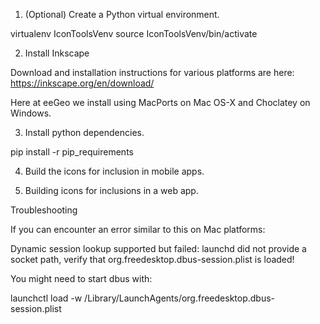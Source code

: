 1. (Optional) Create a Python virtual environment.

virtualenv IconToolsVenv
source IconToolsVenv/bin/activate

2. Install Inkscape

Download and installation instructions for various platforms are here: https://inkscape.org/en/download/

Here at eeGeo we install using MacPorts on Mac OS-X and Choclatey on Windows.

3. Install python dependencies.

pip install -r pip_requirements

4. Build the icons for inclusion in mobile apps.

5. Building icons for inclusions in a web app.

Troubleshooting 

If you can encounter an error similar to this on Mac platforms:

Dynamic session lookup supported but failed: launchd did not provide a socket path, verify that org.freedesktop.dbus-session.plist is loaded!

You might need to start dbus with:

launchctl load -w /Library/LaunchAgents/org.freedesktop.dbus-session.plist




